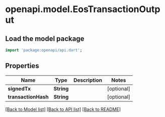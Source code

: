 # openapi.model.EosTransactionOutput

## Load the model package
```dart
import 'package:openapi/api.dart';
```

## Properties
Name | Type | Description | Notes
------------ | ------------- | ------------- | -------------
**signedTx** | **String** |  | [optional] 
**transactionHash** | **String** |  | [optional] 

[[Back to Model list]](../README.md#documentation-for-models) [[Back to API list]](../README.md#documentation-for-api-endpoints) [[Back to README]](../README.md)


